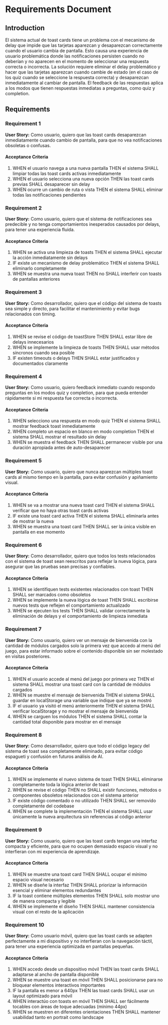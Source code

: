 # Requirements Document

## Introduction

El sistema actual de toast cards tiene un problema con el mecanismo de delay que impide que las tarjetas aparezcan y desaparezcan correctamente cuando el usuario cambia de pantalla. Esto causa una experiencia de usuario problemática donde las notificaciones persisten cuando no deberían y no aparecen en el momento de seleccionar una respuesta correcta o incorrecta. La solución requiere eliminar el delay problemático y hacer que las tarjetas aparezcan cuando cambie de estado (en el caso de los quiz cuando se seleccione la respuesta correcta) y desaparezcan inmediatamente al cambiar de pantalla. El feedback de las respuestas aplica a los modos que tienen respuestas inmediatas a preguntas, como quiz y completion.

## Requirements

### Requirement 1

**User Story:** Como usuario, quiero que las toast cards desaparezcan inmediatamente cuando cambio de pantalla, para que no vea notificaciones obsoletas o confusas.

#### Acceptance Criteria

1. WHEN el usuario navega a una nueva pantalla THEN el sistema SHALL limpiar todas las toast cards activas inmediatamente
2. WHEN el usuario selecciona una nueva opción THEN las toast cards previas SHALL desaparecer sin delay
3. WHEN ocurre un cambio de ruta o vista THEN el sistema SHALL eliminar todas las notificaciones pendientes

### Requirement 2

**User Story:** Como usuario, quiero que el sistema de notificaciones sea predecible y no tenga comportamientos inesperados causados por delays, para tener una experiencia fluida.

#### Acceptance Criteria

1. WHEN se activa una limpieza de toasts THEN el sistema SHALL ejecutar la acción inmediatamente sin delays
2. IF existe un mecanismo de delay problemático THEN el sistema SHALL eliminarlo completamente
3. WHEN se muestra una nueva toast THEN no SHALL interferir con toasts de pantallas anteriores

### Requirement 3

**User Story:** Como desarrollador, quiero que el código del sistema de toasts sea simple y directo, para facilitar el mantenimiento y evitar bugs relacionados con timing.

#### Acceptance Criteria

1. WHEN se revise el código de toastStore THEN SHALL estar libre de delays innecesarios
2. WHEN se implemente la limpieza de toasts THEN SHALL usar métodos síncronos cuando sea posible
3. IF existen timeouts o delays THEN SHALL estar justificados y documentados claramente

### Requirement 4

**User Story:** Como usuario, quiero feedback inmediato cuando respondo preguntas en los modos quiz y completion, para que pueda entender rápidamente si mi respuesta fue correcta o incorrecta.

#### Acceptance Criteria

1. WHEN selecciono una respuesta en modo quiz THEN el sistema SHALL mostrar feedback toast inmediatamente
2. WHEN completo un espacio en blanco en modo completion THEN el sistema SHALL mostrar el resultado sin delay
3. WHEN se muestra el feedback THEN SHALL permanecer visible por una duración apropiada antes de auto-desaparecer

### Requirement 5

**User Story:** Como usuario, quiero que nunca aparezcan múltiples toast cards al mismo tiempo en la pantalla, para evitar confusión y apiñamiento visual.

#### Acceptance Criteria

1. WHEN se va a mostrar una nueva toast card THEN el sistema SHALL verificar que no haya otras toast cards activas
2. IF existe una toast card activa THEN el sistema SHALL eliminarla antes de mostrar la nueva
3. WHEN se muestra una toast card THEN SHALL ser la única visible en pantalla en ese momento

### Requirement 6

**User Story:** Como desarrollador, quiero que todos los tests relacionados con el sistema de toast sean reescritos para reflejar la nueva lógica, para asegurar que las pruebas sean precisas y confiables.

#### Acceptance Criteria

1. WHEN se identifiquen tests existentes relacionados con toast THEN SHALL ser marcados como obsoletos
2. WHEN se implemente la nueva lógica de toast THEN SHALL escribirse nuevos tests que reflejen el comportamiento actualizado
3. WHEN se ejecuten los tests THEN SHALL validar correctamente la eliminación de delays y el comportamiento de limpieza inmediata

### Requirement 7

**User Story:** Como usuario, quiero ver un mensaje de bienvenida con la cantidad de módulos cargados solo la primera vez que accedo al menú del juego, para estar informado sobre el contenido disponible sin ser molestado en visitas posteriores.

#### Acceptance Criteria

1. WHEN el usuario accede al menú del juego por primera vez THEN el sistema SHALL mostrar una toast card con la cantidad de módulos cargados
2. WHEN se muestre el mensaje de bienvenida THEN el sistema SHALL guardar en localStorage una variable que indique que ya se mostró
3. IF el usuario ya visitó el menú anteriormente THEN el sistema SHALL verificar localStorage y no mostrar el mensaje de bienvenida
4. WHEN se carguen los módulos THEN el sistema SHALL contar la cantidad total disponible para mostrar en el mensaje

### Requirement 8

**User Story:** Como desarrollador, quiero que todo el código legacy del sistema de toast sea completamente eliminado, para evitar código espagueti y confusión en futuros análisis de AI.

#### Acceptance Criteria

1. WHEN se implemente el nuevo sistema de toast THEN SHALL eliminarse completamente toda la lógica anterior de toast
2. WHEN se revise el código THEN no SHALL existir funciones, métodos o componentes obsoletos relacionados con el sistema anterior
3. IF existe código comentado o no utilizado THEN SHALL ser removido completamente del codebase
4. WHEN se complete la implementación THEN el sistema SHALL usar únicamente la nueva arquitectura sin referencias al código anterior

### Requirement 9

**User Story:** Como usuario, quiero que las toast cards tengan una interfaz compacta y eficiente, para que no ocupen demasiado espacio visual y no interfieran con mi experiencia de aprendizaje.

#### Acceptance Criteria

1. WHEN se muestre una toast card THEN SHALL ocupar el mínimo espacio visual necesario
2. WHEN se diseñe la interfaz THEN SHALL priorizar la información esencial y eliminar elementos redundantes
3. IF la toast contiene múltiples elementos THEN SHALL solo mostrar uno de manera compacta y legible
4. WHEN se implemente el diseño THEN SHALL mantener consistencia visual con el resto de la aplicación

### Requirement 10

**User Story:** Como usuario móvil, quiero que las toast cards se adapten perfectamente a mi dispositivo y no interfieran con la navegación táctil, para tener una experiencia optimizada en pantallas pequeñas.

#### Acceptance Criteria

1. WHEN accedo desde un dispositivo móvil THEN las toast cards SHALL adaptarse al ancho de pantalla disponible
2. WHEN se muestre una toast en móvil THEN SHALL posicionarse para no bloquear elementos interactivos importantes
3. IF la pantalla es menor a 640px THEN las toast cards SHALL usar un layout optimizado para móvil
4. WHEN interactúo con toasts en móvil THEN SHALL ser fácilmente tocables con áreas de toque adecuadas (mínimo 44px)
5. WHEN se muestren en diferentes orientaciones THEN SHALL mantener usabilidad tanto en portrait como landscape